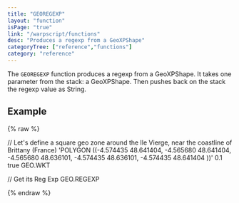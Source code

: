 ```yaml
---
title: "GEOREGEXP"
layout: "function"
isPage: "true"
link: "/warpscript/functions"
desc: "Produces a regexp from a GeoXPShape"
categoryTree: ["reference","functions"]
category: "reference"
---
```



The `GEOREGEXP` function produces a regexp from a GeoXPShape. It takes one parameter from the stack: a GeoXPShape. Then pushes back on the stack the regexp value as String. 


## Example ##

{% raw %}
<warp10-warpscript-widget backend="{{backend}}"  exec-endpoint="{{execEndpoint}}">

// Let's define a square geo zone around the Ile Vierge, near the coastline of Brittany (France)
'POLYGON ((-4.574435 48.641404, -4.565680 48.641404, -4.565680 48.636101, -4.574435 48.636101, -4.574435 48.641404 ))'
0.1 true GEO.WKT

// Get its Reg Exp
GEO.REGEXP

</warp10-warpscript-widget>
{% endraw %}      
